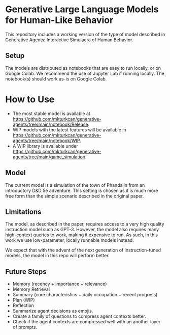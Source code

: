 # Generative Large Language Models for Human-Like Behavior

This repository includes a working version of the type of model described in Generative Agents: Interactive Simulacra of Human Behavior.

## Setup

The models are distributed as notebooks that are easy to run locally, or on Google Colab. We recommend the use of Jupyter Lab if running locally. The notebook(s) should work as-is on Google Colab.

# How to Use

* The most stable model is available at https://github.com/mkturkcan/generative-agents/tree/main/notebook/Release.
* WIP models with the latest features will be available in https://github.com/mkturkcan/generative-agents/tree/main/notebook/WIP.
* A WIP library is available under https://github.com/mkturkcan/generative-agents/tree/main/game_simulation.

## Model

The current model is a simulation of the town of Phandalin from an introductory D&D 5e adventure. This setting is chosen as it is much more free form than the simple scenario described in the original paper.

## Limitations

The model, as described in the paper, requires access to a very high quality instruction model such as GPT-3. However, the model also requires many high-context queries to work, making it expensive to run. As such, in this work we use low-parameter, locally runnable models instead. 

We expect that with the advent of the next generation of instruction-tuned models, the model in this repo will perform better.

## Future Steps

* Memory  (recency + importance + relevance)
* Memory Retrieval
* Summary (core characteristics +  daily occupation + recent progress)
* Plan  (WIP)
* Reflection
* Summarize agent decisions as emojis. 
* Create a family of questions to compress agent contexts better.
* Check if the agent contexts are compressed well with an another layer of prompts.
